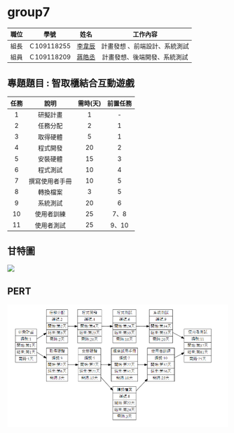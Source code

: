 # group7




| 職位 | 學號 | 姓名 | 工作內容 |
| :-----: |:------: | :-----: | :-----: |
| 組長 | Ｃ109118255 | [李韋辰]() | 計畫發想 、前端設計、系統測試 |
| 組員 | Ｃ109118209 | [蔣皓丞](https://github.com/jack109118209) | 計畫發想、後端開發、系統測試 |

## 專題題目 : 智取櫃結合互動遊戲

 



| 任務 | 說明 | 需時(天) | 前置任務 |
| :-----: |:------: | :-----: | :-----: |
| 1|研擬計畫 |1 | - |
| 2 | 任務分配 |2 |1 |
| 3|取得硬體| 5 | 1 |
| 4|程式開發 | 20 | 2 |
| 5|安裝硬體 | 15 | 3|
| 6|程式測試|10 |4 |
| 7| 撰寫使用者手冊| 10| 5 |
|8| 轉換檔案|3 | 5 |
|9| 系統測試|20 |6  |
|10| 使用者訓練|25 | 7、8 |
|11| 使用者測試|25 | 9、10 |



## 甘特圖
[![](https://mermaid.ink/img/pako:eNqdV1tv40QU_iuWV7sqUhrNjO957O2pgodWPKC8TOxxYsWxg-PsNltV4mVXWypUiS2FFSCxAqEurbgIEKDuwp_ZXPovmLHjZGZyhclLnPN937nMzDnOserGHlErah1HaVqNFLrSIA2JMrz4Ynj6V_-ry_xHtjyckr04aeFUURBA2iYEmwjl9g5x0yCOlOE3F4PnN6OrZ8PPrnML7H_3SpmuCoYlxkaMDY2SAr0cJ-q8vb3tn73oP3t69-ST3IImOhWMSthPSaJgqChUzRO5_fPL_t-fD1_e3F1f5BaD42oFFzGuIXGHV2f91-d3l2fDF6_HfgFH1gUyArLnH09H337Ne4a8a6Nga4wN5_se_HkzevX9mM37Ngu2nrFl34NPf-7_dP32zT_Di6vRR08Gp2f9px_PkbEKGWOuzOjN6eD8y8EPF4OXz3KLxpFtgazJCfx6O_z9Fz4BoXhOQTbnFm8S-ujq-fCP38YCfP0gKBSsB9jORIxFIkIUgggsRJwHVHGiwp_CYqkltUXogQ88ekWOma2qpg3SIlW1Qr96xMfdMK2qJc70Pk4CXAtJh2GOx6pqDbvNehJ3Iy-nPmoEKRkTmb2dBC2c9LbjME5yxL3d7d3tvT0OQ3OMI09C-XR5vBJNLQ1EUKMTbtiAbTa4X1Ics4ws3QCODTTn_juzQWzFiUcSiY90KmAyvr2QPwlwroI5EdDKBnJ0CC1TtwSBIva5fHt1AOMEDslRytcIalADYF6gMhLQheCciCRgUq9tOGUDjBdtaYuf-ADDICK8Py1bgj8xINFKT2K01awvPyBTwMzZqGV1hWOzo1lgZ2vGjMZmTJfgHSdJ_KhBsLc0Az-O0j3cCsJejqhWaVYJqXXdBkmVVoc9l5SHJPFwhEsKuy2hRD8IHo9vGDTbR3z5cI2EW9JVukds9uFgEZ1pS8qUmbNUFxXCDbsduvNLKlkgeJmZgo37w34QNZdvOpu4i3edeHWyv17m2E1jIajs6hpO2UQmNG2EdI3OPKdsWaahmRpENrtPVtkB0DGBZeuacJ9yucWVzOzS1aiFNEoZsy-e-3pCevy5DeoRDhcXILcfLr0a-dGIj2i0S5voBDe3yf3vSmWyKyoRxnF7BSSKUzIT2ezBymBiovSAGtiTMKu3JniI2dyc9Wma5nyk5FZnH6EHfdglkUve7bZqgqI88cYTW9SjfRVvQIDYrEJsMNMXRFDWHeFQhunBPO4KB2haKF0YBinuNGfzNzTdr7kyTEzexg7wPAnDar4f1BvpktAK3BqQHZw0l2xhAXuvm3YCj6yB3A4Dt8leUMS5p0FTkzecHK5XGg4sFqjmu5bvc8h6EvDTI2R1kpqBF0dzpJYi5QglnJsE6WwWvm_TJcPE00iEzY093JMamYjImsCSLSB0gCZSiQwD0SWD5F43g3JD3Okw1KJXHD8Iw8Nem4BFjbAAwEUjrgCgaX_UgL76LbLgaVMeRFPewpe_gqdzPMtc358x5W3-B3cm94a5vjOLC9K2F3pjtJNqdEL_SOBuGh_0IletpEmXlNRum_2f3glwPcEtteLjsDP5ddcL6NAskG0cfRDHLe5RrRyrR2oFGmXL0IFjGg4wLR0Bp6T21AoCZlmzkK4jCCzddizrpKQ-zhRA2bEtDTkw-9iGg07-BTqu23c)](https://mermaid-js.github.io/mermaid-live-editor/edit#pako:eNqdV1tv40QU_iuWV7sqUhrNjO957O2pgodWPKC8TOxxYsWxg-PsNltV4mVXWypUiS2FFSCxAqEurbgIEKDuwp_ZXPovmLHjZGZyhclLnPN937nMzDnOserGHlErah1HaVqNFLrSIA2JMrz4Ynj6V_-ry_xHtjyckr04aeFUURBA2iYEmwjl9g5x0yCOlOE3F4PnN6OrZ8PPrnML7H_3SpmuCoYlxkaMDY2SAr0cJ-q8vb3tn73oP3t69-ST3IImOhWMSthPSaJgqChUzRO5_fPL_t-fD1_e3F1f5BaD42oFFzGuIXGHV2f91-d3l2fDF6_HfgFH1gUyArLnH09H337Ne4a8a6Nga4wN5_se_HkzevX9mM37Ngu2nrFl34NPf-7_dP32zT_Di6vRR08Gp2f9px_PkbEKGWOuzOjN6eD8y8EPF4OXz3KLxpFtgazJCfx6O_z9Fz4BoXhOQTbnFm8S-ujq-fCP38YCfP0gKBSsB9jORIxFIkIUgggsRJwHVHGiwp_CYqkltUXogQ88ekWOma2qpg3SIlW1Qr96xMfdMK2qJc70Pk4CXAtJh2GOx6pqDbvNehJ3Iy-nPmoEKRkTmb2dBC2c9LbjME5yxL3d7d3tvT0OQ3OMI09C-XR5vBJNLQ1EUKMTbtiAbTa4X1Ics4ws3QCODTTn_juzQWzFiUcSiY90KmAyvr2QPwlwroI5EdDKBnJ0CC1TtwSBIva5fHt1AOMEDslRytcIalADYF6gMhLQheCciCRgUq9tOGUDjBdtaYuf-ADDICK8Py1bgj8xINFKT2K01awvPyBTwMzZqGV1hWOzo1lgZ2vGjMZmTJfgHSdJ_KhBsLc0Az-O0j3cCsJejqhWaVYJqXXdBkmVVoc9l5SHJPFwhEsKuy2hRD8IHo9vGDTbR3z5cI2EW9JVukds9uFgEZ1pS8qUmbNUFxXCDbsduvNLKlkgeJmZgo37w34QNZdvOpu4i3edeHWyv17m2E1jIajs6hpO2UQmNG2EdI3OPKdsWaahmRpENrtPVtkB0DGBZeuacJ9yucWVzOzS1aiFNEoZsy-e-3pCevy5DeoRDhcXILcfLr0a-dGIj2i0S5voBDe3yf3vSmWyKyoRxnF7BSSKUzIT2ezBymBiovSAGtiTMKu3JniI2dyc9Wma5nyk5FZnH6EHfdglkUve7bZqgqI88cYTW9SjfRVvQIDYrEJsMNMXRFDWHeFQhunBPO4KB2haKF0YBinuNGfzNzTdr7kyTEzexg7wPAnDar4f1BvpktAK3BqQHZw0l2xhAXuvm3YCj6yB3A4Dt8leUMS5p0FTkzecHK5XGg4sFqjmu5bvc8h6EvDTI2R1kpqBF0dzpJYi5QglnJsE6WwWvm_TJcPE00iEzY093JMamYjImsCSLSB0gCZSiQwD0SWD5F43g3JD3Okw1KJXHD8Iw8Nem4BFjbAAwEUjrgCgaX_UgL76LbLgaVMeRFPewpe_gqdzPMtc358x5W3-B3cm94a5vjOLC9K2F3pjtJNqdEL_SOBuGh_0IletpEmXlNRum_2f3glwPcEtteLjsDP5ddcL6NAskG0cfRDHLe5RrRyrR2oFGmXL0IFjGg4wLR0Bp6T21AoCZlmzkK4jCCzddizrpKQ-zhRA2bEtDTkw-9iGg07-BTqu23c)

## PERT
![pert]( pert2.png "pert")
